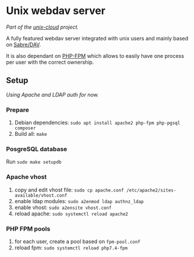 # Unix webdav server

_Part of the [unix-cloud](https://github.com/club-1/unix-cloud) project._

A fully featured webdav server integrated with unix users and mainly based on [Sabre/DAV](https://github.com/sabre-io/dav).

It is also dependant on [PHP-FPM](https://www.php.net/manual/en/install.fpm.php) which allows to easily have one process per user with the correct ownership.

## Setup

_Using Apache and LDAP auth for now._

### Prepare

1. Debian dependencies: `sudo apt install apache2 php-fpm php-pgsql composer`
2. Build all: `make`

### PosgreSQL database

Run `sudo make setupdb`

### Apache vhost

1. copy and edit vhost file: `sudo cp apache.conf /etc/apache2/sites-available/vhost.conf`
2. enable ldap modules: `sudo a2enmod ldap authnz_ldap`
3. enable vhost: `sudo a2ensite vhost.conf`
3. reload apache: `sudo systemctl reload apache2`

### PHP FPM pools

1. for each user, create a pool based on `fpm-pool.conf`
2. reload fpm: `sudo systemctl reload php7.4-fpm`
